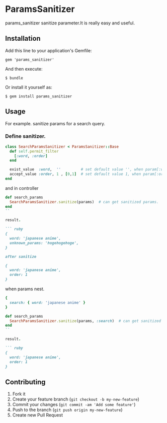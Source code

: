 # ParamsSanitizer

params_sanitizer sanitize parameter.It is really easy and useful.

## Installation

Add this line to your application's Gemfile:

    gem 'params_sanitizer'

And then execute:

    $ bundle

Or install it yourself as:

    $ gem install params_sanitizer

## Usage
For example. sanitize params for a search query.
### Define sanitizer.

``` ruby
class SearchParamsSanitizer < ParamsSanitizer::Base
  def self.permit_filter
    [:word, :order]
  end

  exist_value  :word,  ''         # set default value '', when param[:word] does not exist.
  accept_value :order, 1 , [0,1]  # set default value 1, when param[:order] is not 0 or 1.
end
```

and in controller

``` ruby
def search_params
  SearchParamsSanitizer.sanitize(params)  # can get sanitized params.
end
``

result.

``` ruby
{
  word: 'japanese anime',
  unknown_params: 'hogehogehoge',
}

after sanitize

{
  word: 'japanese anime',
  order: 1
}
```

when params nest.

``` ruby
{
  search: { word: 'japanese anime' }
}
```

``` ruby
def search_params
  SearchParamsSanitizer.sanitize(params, :search)  # can get sanitized params.
end
``

result.

``` ruby
{
  word: 'japanese anime',
  order: 1
}
```


## Contributing

1. Fork it
2. Create your feature branch (`git checkout -b my-new-feature`)
3. Commit your changes (`git commit -am 'Add some feature'`)
4. Push to the branch (`git push origin my-new-feature`)
5. Create new Pull Request
